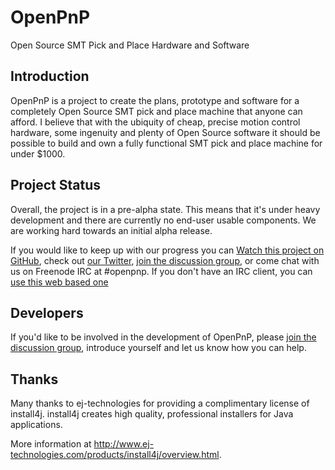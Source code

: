 # OpenPnP

Open Source SMT Pick and Place Hardware and Software

## Introduction

OpenPnP is a project to create the plans, prototype and software for a completely Open Source SMT pick and place machine that anyone can afford. I believe that with the ubiquity of cheap, precise motion control hardware, some ingenuity and plenty of Open Source software it should be possible to build and own a fully functional SMT pick and place machine for under $1000.

## Project Status

Overall, the project is in a pre-alpha state. This means that it's under heavy development and there are currently no end-user usable components. We are working hard towards an initial alpha release.

If you would like to keep up with our progress you can [Watch this project on GitHub](http://github.com/openpnp/openpnp), check out [our Twitter](http://twitter.com/openpnp), [join the discussion group](http://groups.google.com/group/openpnp), or come chat with us on Freenode IRC at #openpnp. If you don't have an IRC client, you can [use this web based one](http://webchat.freenode.net/?channels=openpnp)

## Developers

If you'd like to be involved in the development of OpenPnP, please [join the discussion group](http://groups.google.com/group/openpnp), introduce yourself and let us know how you can help.

## Thanks

Many thanks to ej-technologies for providing a complimentary license of install4j. install4j creates high quality, professional installers for Java applications.

More information at http://www.ej-technologies.com/products/install4j/overview.html.

